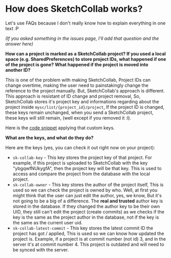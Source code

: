 # How does SketchCollab works?

Let's use FAQs because I don't really know how to explain everything in one text :P

_(If you asked something in the issues page, I'll add that question and the answer here)_

**How can a project is marked as a SketchCollab project? If you used a local space (e.g. SharedPreferences) to store project IDs, what happened if one of the project is gone? What happened if the project is moved into another ID?**

This is one of the problem with making SketchCollab, Project IDs can change overtime, making the user need to painstakingly change the reference to the project manually. But, SketchCollab's approach is different. This approach is resistant of ID change and project removal, So, SketchCollab stores it's project key and informations regarding about the project inside `mysc/list/{project_id}/project`, If the project ID is changed, these keys remain unchanged, when you send a SketchCollab project, these keys will still remain, (well except if you removed it :l).

Here is the [code snippet](https://github.com/Iyxan23/sk-collab/blob/main/app/src/main/java/com/iyxan23/sketch/collab/online/UploadActivity.java#L134-L147) applying that custom keys.

**What are the keys, and what do they do?**

Here are the keys (yes, you can check it out right now on your project):
 - `sk-collab-key` - This key stores the project key of that project. For example, if this project is uploaded to SketchCollab with the key "ybgqwfNUkygfA", then the project key will be that key. This is used to access and compare the project from the database with the local project.
 - `sk-collab-owner` - This key stores the author of the project itself, This is used so we can check the project is owned by who. Well, at first you might think that the user can just edit the author, yes, we know, But it's not going to be a big of a difference. The **real and trusted** author key is stored in the database. If they changed the author key to be their own UID, they still can't edit the project (create commits) as we checks if the key is the same as the project author in the database, not if the key is the same as the current user uid.
 - `sk-collab-latest-commit` - This key stores the latest commit ID the project has got / applied, This is used so we can know how updated the project is. Example, if a project is at commit number (not id) 3, and in the server it's at commit number 4. This project is outdated and will need to be synced with the server.
